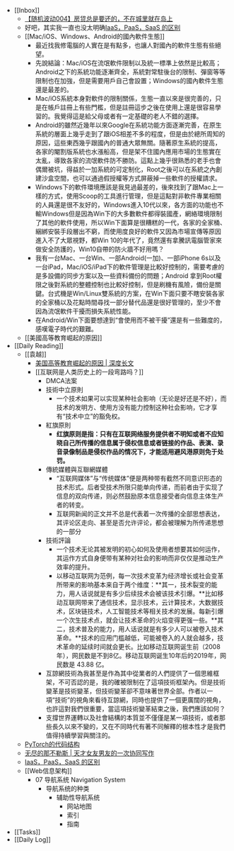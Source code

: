 - [[Inbox]]
	- [【随机波动004】房贷总是要还的，不在城里就在岛上](https://www.stovol.club/004)
	- 好吧，其实我一直也没太明确[IaaS，PaaS，SaaS 的区别](http://www.ruanyifeng.com/blog/2017/07/iaas-paas-saas.html)
	- [[Mac/iOS、Windows、Android的國內軟件生態]]
		- 最近找我修電腦的人實在是有點多，也讓人對國內的軟件生態有些絕望。
		- 先說結論：Mac/iOS在流氓軟件限制以及統一標準上依然是比較高；Android之下的系統功能逐漸齊全，系統對常駐後台的限制、彈窗等等限制也在加強，但是需要用戶自己會設置；Windows的國內軟件生態還是最差的。
		- Mac/iOS系統本身對軟件的限制關係，生態一直以來是很完善的，只是在帳戶註冊上有些門檻，但是註冊這步之後在使用上還是很容易學習的。我覺得這是給父母或者有一定基礎的老人不錯的選擇。
		- Android的雖然近幾年以來Google在系統功能方面逐漸完善，在原生系統的層面上幾乎走到了跟iOS相差不多的程度，但是由於總所周知的原因，這些東西幾乎跟國內的普通大眾無關。隨著原生系統的提高，各家的閹割版系統也水漲船高，但是架不住國內應用市場的生態實在太亂，導致各家的流氓軟件防不勝防。這點上幾乎很熟悉的老手也會偶爾被坑，得益於一加系統的可定制化，Root之後可以在系統之內創建沙盒空間，也可以通過假授權等方式屏蔽掉一些軟件的授權請求。
		- Windows下的軟件環境應該是我見過最差的，後來找到了跟Mac上一樣的方式，使用Scoop的工具進行管理，但是這點對非軟件專業相關的人員還是很不友好的，Windows進入10代以來，各方面的功能也不輸Windows但是因為Win下的大多數軟件都得裝國產，網絡環境限制了其他的軟件使用，所以Win下面算是很糟糕的一代，各家的全家桶、綑綁安裝手段層出不窮，而使用度良好的軟件又因為市場宣傳等原因進入不了大眾視野，都Win 10的年代了，竟然還有拿騰訊電腦管家來做安全防護的，Win10自帶的防火牆不好用嗎？
		- 我有一台Mac、一台Win、一部Android(一加)、一部iPhone 6s以及一台iPad，Mac/iOS/iPad下的軟件管理是比較好控制的，需要考慮的是多設備的同步方案以及一些資料備份的問題；Android 拿到Root權限之後對系統的整體控制也比較好控制，但是刷機有風險，備份是關鍵。台式機是Win/Linux雙系統的方案，在Win下面只要不瞎安裝各家的全家桶以及花點時間尋找一部分替代品還是很好管理的，至少不會因為流氓軟件干擾而損失系統性能。
		- 在Android/Win下面要想達到“會使用而不被干擾”還是有一些難度的，感嘆電子時代的艱難。
	- [[美國高等教育崛起的原因]]
- [[Daily Reading]]
	- [[袁越]]
		- [美国高等教育崛起的原因 | 深度长文](https://gdaily.com/newsdetail-1313.html?from=timeline&isappinstalled=0)
		- [[互联网是人类历史上的一段弯路吗？]]
			- DMCA法案
			- 技術中立原則
				- 一个技术如果可以实现某种社会影响（无论是好还是不好），而技术的发明方、使用方没有能力控制这种社会影响，它才享有“技术中立”的豁免权。
			- 紅旗原則
				- **红旗原则是指：只有在互联网络服务提供者不明知或者不应知晓自己所传播的信息属于侵权信息或者链接的作品、表演、录音录像制品是侵权作品的情况下，才能适用避风港原则免于处罚。**
			- 傳統媒體與互聯網媒體
				- “互联网媒体”与“传统媒体”便是两种带有截然不同意识形态的技术形式。后者受技术所限只能单向传递，而前者由于实现了信息的双向传递，则必然鼓励原本信息接受者向信息主体生产者的转变。
				- 互联网新闻的正文并不总是代表着一次传播的全部思想表达，其评论区走向、甚至是否允许评论，都会被理解为所传递思想的一部分
			- 技術評論
				- 一个技术无论其被发明的初心如何及使用者想要其如何运作，其运作方式自身便带有某种对社会的影响而非仅仅是推动生产效率的提升。
				- 以移动互联网为范例，每一次技术变革为经济增长或社会变革所带来的影响基本来自于两个维度：**其一，技术裂变的能力，用人话说就是有多少后续技术会被该技术引爆。**比如移动互联网带来了通信技术，显示技术，云计算技术，大数据技术，区块链技术，人工智能技术等相关技术的发展。每新引爆一个次生技术点，就会让技术革命的火焰变得更强一些。**其二，技术普及的能力，用人话说就是有多少人可以被卷入技术革命。**技术的应用门槛越低，可能被卷入的人就会越多，技术革命的延续时间就会更长。比如移动互联网诞生前（2008年），网民数是不到8亿。移动互联网诞生10年后的2019年，网民数是 43.88 亿。
			- 互諒網技術為我甚至是作為其中從業者的人們提供了一個思維框架，不可否認的是，我的確被限制在了這項技術框架內。但是技術變革是技術變革，但技術變革卻不意味著世界全部。作者以一項“技術”的視角來看待互諒網，同時也提供了一個更廣闊的視角，也許這對我們很重要，當這項技術變革結束之後，我們應該如何？
			- 支撐世界運轉以及社會結構的本質並不僅僅是某一項技術，或者那些長久以來不變的，又在不同時代有著不同解釋的根本性才是我們值得持續學習與關注的。
	- [PyTorch的代码结构](http://blog.ezyang.com/2019/05/pytorch-internals/)
	- [无尽的那不勒斯 | 天才女友男友的一次协同写作](https://www.stovol.club/articles/endlessnaples)
	- [IaaS，PaaS，SaaS 的区别](http://www.ruanyifeng.com/blog/2017/07/iaas-paas-saas.html)
	- [[Web信息架构]]
		- 07 导航系统 Navigation System
			- 导航系统的种类
				- 辅助性导航系统
					- 网站地图
					- 索引
					- 指南
- [[Tasks]]
- [[Daily Log]]